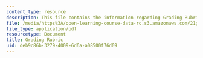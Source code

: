 ```yaml
---
content_type: resource
description: This file contains the information regarding Grading Rubric.
file: /media/https%3A/open-learning-course-data-rc.s3.amazonaws.com/21g-711-advanced-spanish-conversation-and-composition-spring-2014/deb9c86b327940096d6aa08500f76d09_MIT21G_711S14_Grad_Rub.pdf
file_type: application/pdf
resourcetype: Document
title: Grading Rubric
uid: deb9c86b-3279-4009-6d6a-a08500f76d09
---
```

